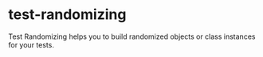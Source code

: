 # test-randomizing
Test Randomizing helps you to build randomized objects or class instances for your tests.
